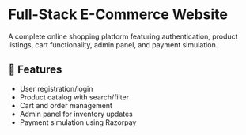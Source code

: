 # Full-Stack E-Commerce Website

A complete online shopping platform featuring authentication, product listings, cart functionality, admin panel, and payment simulation.

## 🚀 Features
- User registration/login
- Product catalog with search/filter
- Cart and order management
- Admin panel for inventory updates
- Payment simulation using Razorpay
